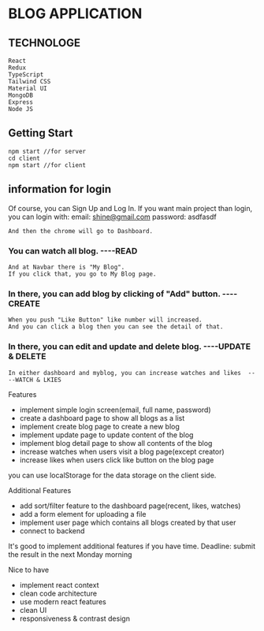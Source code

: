 # BLOG APPLICATION

## TECHNOLOGE
    React
    Redux
    TypeScript
    Tailwind CSS
    Material UI
    MongoDB
    Express
    Node JS

## Getting Start

    npm start //for server
    cd client
    npm start //for client 

## information for login

Of course, you can Sign Up and Log In.
If you want main project than login, you can login with:
    email: shine@gmail.com
    password: asdfasdf
 
    And then the chrome will go to Dashboard.
  ###  You can watch all blog.                                          ----READ
    And at Navbar there is "My Blog".
    If you click that, you go to My Blog page. 

  ###  In there, you can add blog by clicking of "Add" button.          ----CREATE
    When you push "Like Button" like number will increased.
    And you can click a blog then you can see the detail of that.
  ###  In there, you can edit and update and delete blog.               ----UPDATE & DELETE

    In either dashboard and myblog, you can increase watches and likes  ----WATCH & LKIES












Features
- implement simple login screen(email, full name, password)
- create a dashboard page to show all blogs as a list
- implement create blog page to create a new blog
- implement update page to update content of the blog
- implement blog detail page to show all contents of the blog
- increase watches when users visit a blog page(except creator)
- increase likes when users click like button on the blog page

you can use localStorage for the data storage on the client side.

Additional Features
- add sort/filter feature to the dashboard page(recent, likes, watches)
- add a form element for uploading a file
- implement user page which contains all blogs created by that user
- connect to backend

It's good to implement additional features if you have time.
Deadline: submit the result in the next Monday morning

Nice to have
- implement react context
- clean code architecture
- use modern react features
- clean UI
- responsiveness & contrast design